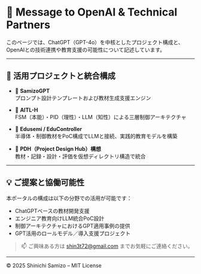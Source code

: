 # 🤝 Message to OpenAI & Technical Partners

このページでは、ChatGPT（GPT-4o）を中核としたプロジェクト構成と、  
OpenAIとの技術連携や教育支援の可能性について記述しています。

---

## 🔧 活用プロジェクトと統合構成

- 🧠 **SamizoGPT**  
  プロンプト設計テンプレートおよび教材生成支援エンジン

- 🤖 **AITL-H**  
  FSM（本能）・PID（理性）・LLM（知性）による三層制御アーキテクチャ

- 📘 **Edusemi / EduController**  
  半導体・制御教材をPoC構成でLLMと接続、実践的教育モデルを構築

- 🧩 **PDH（Project Design Hub）構想**  
  教材・記録・設計・評価を仮想ディレクトリ構造で統合

---

## 💡 ご提案と協働可能性

本ポータルの構成は以下の分野での活用が可能です：

- ChatGPTベースの教材開発支援
- エンジニア教育向けLLM統合PoC設計
- 制御アーキテクチャにおけるGPT適用事例の提供
- GPT活用のロールモデル／導入支援プロジェクト

> 📫 ご興味ある方は [shin3t72@gmail.com](mailto:shin3t72@gmail.com) までお気軽にご連絡ください。

---

© 2025 Shinichi Samizo – MIT License
